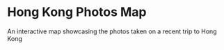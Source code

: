 
# Hong Kong Photos Map

An interactive map showcasing the photos taken on a recent trip to Hong Kong
